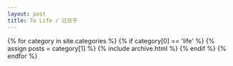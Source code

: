 ```yaml
---
layout: post
title: To Life / 过日子
---
```


{% for category in site.categories %}
  {% if category[0] == 'life' %}
  {% assign posts = category[1] %}
  {% include archive.html %}
  {% endif %}
{% endfor %}
